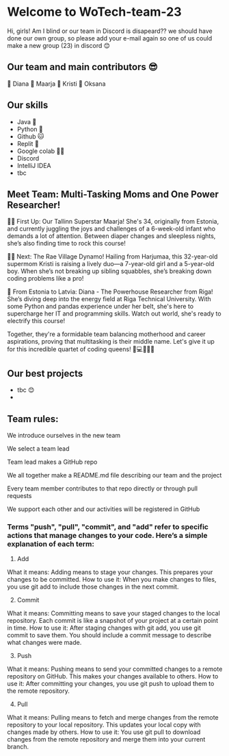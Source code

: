 # Welcome to WoTech-team-23

Hi, girls! Am I blind or our team in Discord is disapeard?? we should have done our own group, so please add your e-mail again so one of us could make a new group (23) in discord 😊

## Our team and main contributors 😎
🌸 Diana
🌸 Maarja
🌸 Kristi
🌸 Oksana

## Our skills
- Java 🌟
- Python 🐍
- Github 🐱
- Replit 🦎
- Google colab 👯‍♀️
- Discord
- IntelliJ IDEA 
- tbc


## Meet Team: Multi-Tasking Moms and One Power Researcher!

👩‍🍼 First Up: Our Tallinn Superstar Maarja! She's 34, originally from Estonia, and currently juggling the joys and challenges of a 6-week-old infant who demands a lot of attention. Between diaper changes and sleepless nights, she’s also finding time to rock this course!

👧👦 Next: The Rae Village Dynamo! Hailing from Harjumaa, this 32-year-old supermom Kristi is raising a lively duo—a 7-year-old girl and a 5-year-old boy. When she’s not breaking up sibling squabbles, she’s breaking down coding problems like a pro!

🔋 From Estonia to Latvia: Diana - The Powerhouse Researcher from Riga! She’s diving deep into the energy field at Riga Technical University. With some Python and pandas experience under her belt, she's here to supercharge her IT and programming skills. Watch out world, she's ready to electrify this course!

Together, they're a formidable team balancing motherhood and career aspirations, proving that multitasking is their middle name. Let's give it up for this incredible quartet of coding queens! 🎉💻👩‍👧‍👦

## Our best projects
- tbc 😊
- 
## Team rules:

We introduce ourselves in the new team

We select a team lead

Team lead makes a GitHub repo

We all together make a README.md file describing our team and the project

Every team member contributes to that repo directly or through pull requests

We support each other and our activities will be registered in GitHub

### Terms "push", "pull", "commit", and "add" refer to specific actions that manage changes to your code. Here’s a simple explanation of each term:

1. Add
   
What it means: Adding means to stage your changes. This prepares your changes to be committed.
How to use it: When you make changes to files, you use git add to include those changes in the next commit.

2. Commit

What it means: Committing means to save your staged changes to the local repository. Each commit is like a snapshot of your project at a certain point in time.
How to use it: After staging changes with git add, you use git commit to save them. You should include a commit message to describe what changes were made.

3. Push

What it means: Pushing means to send your committed changes to a remote repository on GitHub. This makes your changes available to others.
How to use it: After committing your changes, you use git push to upload them to the remote repository.

4. Pull

What it means: Pulling means to fetch and merge changes from the remote repository to your local repository. This updates your local copy with changes made by others.
How to use it: You use git pull to download changes from the remote repository and merge them into your current branch.
